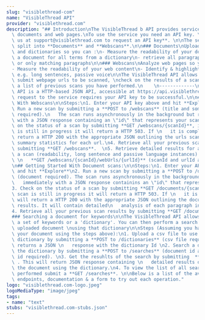 ```yaml
---
slug: "visiblethread-com"
name: "VisibleThread API"
provider: "visiblethread.com"
description: "## Introduction\nThe VisibleThread b API provides services for analyzing/searching\
  \ documents and web pages.\nTo use the service you need an API key. \n\n**Contact\
  \ us at support@visiblethread.com to request an API key**. \n\nThe services are\
  \ split into **Documents** and **Webscans**.\n\n### Documents\nUpload documents\
  \ and dictionaries so you can :\n- Measure the readability of your document\n- search\
  \ a document for all terms from a dictionary\n- retrieve all paragraphs from a document\
  \ or only matching paragraphs\n\n### Webscans\nAnalyze web pages so you can: \n\
  - Measure the readability of your web content\n- Identify & highlight content issues\
  \ e.g. long sentences, passive voice\n\nThe VisibleThread API allows you to programatially\
  \ submit webpage urls to be scanned, \ncheck on the results of a scan, and view\
  \ a list of previous scans you have performed.\n    \n-------------\n\nThe VisibleThread\
  \ API is a HTTP-based JSON API, accessible at https://api.visiblethread.com \nEach\
  \ request to the service requires your API key to be successful.\n\n## Getting Started\
  \ With Webscans\n\nSteps:\n1. Enter your API key above and hit **Explore**. \n2.\
  \ Run a new scan by submitting a **POST to /webscans** (title and some webUrls are\
  \ required).\n   The scan runs asynchronously in the background but returns immediately\
  \ with a JSON response containing an \"id\" that represents your scan.\n3. Check\
  \ on the status of a scan by submitting **GET /webscans/{scanId}**, if the scan\
  \ is still in progress it will return a HTTP 503. If \n   it is complete it will\
  \ return a HTTP 200 with the appropriate JSON outlining the urls scanned and the\
  \ summary statistics for each url.\n4. Retrieve all your previous scan results by\
  \ submitting **GET /webscans**.  \n5. Retrieve detailed results for a url within\
  \ a scan (readability, long sentence and passive language instances) by submitting\
  \ \n   **GET /webscans/{scanId}/webUrls/{urlId}** (scanId and urlId are required)\n\
  \n## Getting Started With Document scans:\n\nSteps:\n1. Enter your API key above\
  \ and hit **Explore**\n2. Run a new scan by submitting a **POST to /documents**\
  \ (document required). The scan runs asynchronously in the background but returns\n\
  \   immediately with a JSON response containins an \"id\" that represents your scan\n\
  3. Check on the status of a scan by submitting **GET /documents/{scanId}**, if the\
  \ scan is still in progress it will return a HTTP 503. If \n   it is complete it\
  \ will return a HTTP 200 with the appropriate JSON outlining the document readability\
  \ results. It will contain detailed\n   analysis of each paragraph in the document\n\
  4. Retrieve all your previous scan results by submitting **GET /documents**\n\n\
  ### Searching a document for keywords\n\nThe VisibleThread API allows you to upload\
  \ a set of keywords or a 'dictionary'. You can then perform a search of a already\
  \ uploaded document \nusing that dictionary\n\nSteps (Assuming you have uploaded\
  \ your document using the steps above):\n1. Upload a csv file to use as a keyword\
  \ dictionary by submitting a **POST to /dictionaries** (csv file required). This\
  \ returns a JSON \n   response with the dictionary Id \n2. Search a document with\
  \ the dictionary by submitting a **POST to /searches** (document id and dictionary\
  \ id required). \n3. Get the resuhlts of the search by submitting  **GET /searches/{docId}/{dictionaryId}\"\
  \ . This will return JSON response containing \n   detailed results of searching\
  \ the document using the dictionary.\n4. To view the list of all searches you have\
  \ performed submit a **GET /searches**. \n\nBelow is a list of the available API\
  \ endpoints, documentation & a form to try out each operation."
logo: "visiblethread.com-logo.jpeg"
logoMediaType: "image/jpeg"
tags:
- name: "text"
stubs: "visiblethread.com-stubs.json"
---
```

